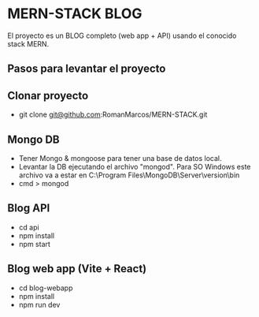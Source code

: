 # MERN-STACK BLOG

El proyecto es un BLOG completo (web app + API) usando el conocido stack MERN.

## Pasos para levantar el proyecto

## Clonar proyecto

- git clone git@github.com:RomanMarcos/MERN-STACK.git

## Mongo DB

- Tener Mongo & mongoose para tener una base de datos local.
- Levantar la DB ejecutando el archivo "mongod". Para SO Windows este archivo va a estar en C:\Program Files\MongoDB\Server\version\bin
- cmd > mongod

## Blog API

- cd api
- npm install
- npm start

## Blog web app (Vite + React)

- cd blog-webapp
- npm install
- npm run dev